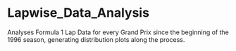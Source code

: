 # Lapwise_Data_Analysis
Analyses Formula 1 Lap Data for every Grand Prix since the beginning of the 1996 season, generating distribution plots along the process.
